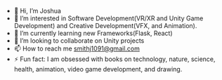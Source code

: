 - 👋 Hi, I’m Joshua
- 👀 I’m interested in Software Development(VR/XR and Unity Game Development) and Creative Development(VFX, and Animation).
- 🌱 I’m currently learning new Frameworks(Flask, React)
- 💞️ I’m looking to collaborate on Unity projects
- 📫 How to reach me smithj1091@gmail.com
- ⚡ Fun fact: I am obsessed with books on technology, nature, science, health, animation, video game development, and drawing.

<!---
jlsmith910/jlsmith910 is a ✨ special ✨ repository because its `README.md` (this file) appears on your GitHub profile.
You can click the Preview link to take a look at your changes.
--->
